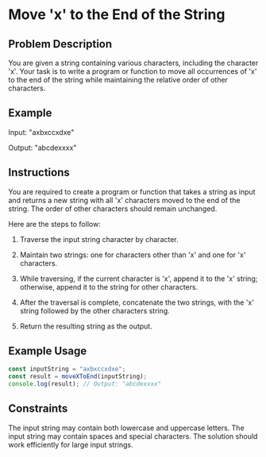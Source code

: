 # Move 'x' to the End of the String

## Problem Description

You are given a string containing various characters, including the character 'x'. Your task is to write a program or function to move all occurrences of 'x' to the end of the string while maintaining the relative order of other characters.

## Example

Input: "axbxccxdxe"

Output: "abcdexxxx"


## Instructions

You are required to create a program or function that takes a string as input and returns a new string with all 'x' characters moved to the end of the string. The order of other characters should remain unchanged.

Here are the steps to follow:

1. Traverse the input string character by character.

2. Maintain two strings: one for characters other than 'x' and one for 'x' characters.

3. While traversing, if the current character is 'x', append it to the 'x' string; otherwise, append it to the string for other characters.

4. After the traversal is complete, concatenate the two strings, with the 'x' string followed by the other characters string.

5. Return the resulting string as the output.

## Example Usage

```javascript
const inputString = "axbxccxdxe";
const result = moveXToEnd(inputString);
console.log(result); // Output: "abcdexxxx"
````
## Constraints
The input string may contain both lowercase and uppercase letters.
The input string may contain spaces and special characters.
The solution should work efficiently for large input strings.